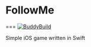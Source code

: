 # FollowMe
===
[![BuddyBuild](https://dashboard.buddybuild.com/api/statusImage?appID=5a1868594c20f700015ff869&branch=master&build=latest)](https://dashboard.buddybuild.com/apps/5a1868594c20f700015ff869/build/latest)

Simple iOS game written in Swift